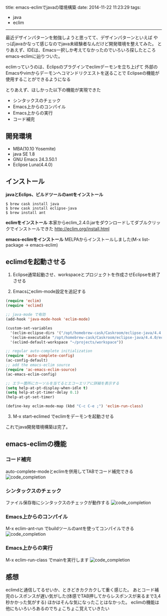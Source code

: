 title: emacs-eclimでjavaの環境構築
date: 2014-11-22 11:23:29
tags:
- java
- eclim

---

最近デザインパターンを勉強しようと思ってて、デザインパターンといえば
やっぱjavaかなって感じなのでjava未経験者なんだけど開発環境を整えてみた。
とりあえず、IDEは、Emacs一択しか考えてなかったのでいろいろ探したところ
emacs-eclimに辿りついた。

eclimっていうのは、Eclipsのプラグインでeclimデーモンを立ち上げて
外部のEmacsやvimからデーモンへコマンドリクエストを送ることで
Eclipseの機能が使用することができるようになる

とりあえず、ほしかった以下の機能が実現できた
- シンタックスのチェック
- Emacs上からのコンパイル
- Emacs上からの実行
- コード補完

## 開発環境
- MBA(10.10 Yosemite)
- java SE 1.8
- GNU Emacs 24.3.50.1
- Eclipse Luna(4.4.0)

## インストール
**javaとEclips、ビルドツールのantをインストール**
```
$ brew cask install java
$ brew cask install eclipse-java
$ brew install ant
```

**eclimをインストール**
本家からeclim_2.4.0.jarをダウンロードしてダブルクリックでインストールできた
http://eclim.org/install.html

**emacs-eclimをインストール**
MELPAからインストールしました(M-x list-package → emacs-eclim)


## eclimdを起動させる

1. Eclipse通常起動させ、workspaceとプロジェクトを作成させEclipseを終了させる

2. Emacsにeclim-mode設定を追記する
```el
(require 'eclim)
(require 'eclimd)

;; java-mode で有効
(add-hook 'java-mode-hook 'eclim-mode)

(custom-set-variables
  '(eclim-eclipse-dirs '("/opt/homebrew-cask/Caskroom/eclipse-java/4.4.0/eclipse"))
  '(eclim-executable "/opt/homebrew-cask/Caskroom/eclipse-java/4.4.0/eclipse/eclim")
  '(eclimd-default-workspace "~/projects/workspace"))

;; regular auto-complete initialization
(require 'auto-complete-config)
(ac-config-default)
;; add the emacs-eclim source
(require 'ac-emacs-eclim-source)
(ac-emacs-eclim-config)

;; エラー箇所にカーソルを当てるとエコーエリアに詳細を表示する
(setq help-at-pt-display-when-idle t)
(setq help-at-pt-timer-delay 0.1)
(help-at-pt-set-timer)

(define-key eclim-mode-map (kbd "C-c C-e ;") 'eclim-run-class)
```

3. M-x start-eclimed でeclimをデーモンを起動させる

これでjava開発環境構築は完了。


## emacs-eclimの機能

### コード補完
auto-complete-modeとeclimを併用してTABでコード補完できる
![code_completion](/image/code_completion.gif)

### シンタックスのチェック
ファイル保存毎にシンタックスのチェックが動作する
![code_completion](/image/syntax_checking.gif)

### Emacs上からのコンパイル
M-x eclim-ant-run でbuildツールのantを使ってコンパイルできる
![code_completion](/image/ant_build.gif)

### Emacs上からの実行
M-x eclim-run-class でmainを実行します
![code_completion](/image/run_class.gif)


## 感想
eclimdと通信してるせいか、ときどきカクカクして重く感じた。
あとコード補完のレスポンスが遅い気がした(体感でTAB押してからレスポンスが来るまで3,4秒かかった気がする)
ほかはそんな気になったことはなかった。
eclimの機能は他にもいろいろあるのでちょこちょこ覚えていきたい
